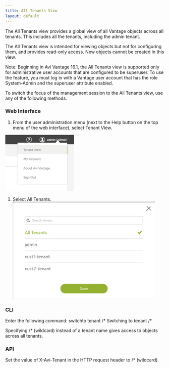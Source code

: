 ```yaml
---
title: All Tenants View
layout: default
---
```

The All Tenants view provides a global view of all Vantage objects across all tenants. This includes all the tenants, including the admin tenant.

The All Tenants view is intended for viewing objects but not for configuring them, and provides read-only access. New objects cannot be created in this view.

Note: Beginning in Avi Vantage 16.1, the All Tenants view is supported only for administrative user accounts that are configured to be superuser. To use the feature, you must log in with a Vantage user account that has the role System-Admin and the superuser attribute enabled.

To switch the focus of the management session to the All Tenants view, use any of the following methods.

### Web Interface

1. From the user administration menu (next to the Help button on the top menu of the web interface), select Tenant View.

<a href="img/all-tenants1.png"><img src="img/all-tenants1.png" alt="all-tenants1" width="218" height="178"></a>
1. Select All Tenants.
<a href="img/all-tenants2.png"><img src="img/all-tenants2.png" alt="all-tenants2" width="450" height="305"></a>

### CLI

Enter the following command:
switchto tenant /* Switching to tenant /*  

Specifying /* (wildcard) instead of a tenant name gives access to objects across all tenants.

### API

Set the value of X-Avi-Tenant in the HTTP request header to /* (wildcard).